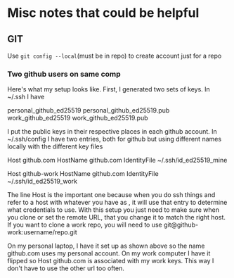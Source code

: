 # Misc notes that could be helpful

## GIT
Use `git config --local`(must be in repo) to create account just for a repo

### Two github users on same comp

Here's what my setup looks like. First, I generated two sets of keys. In ~/.ssh I have

personal_github_ed25519
personal_github_ed25519.pub
work_github_ed25519
work_github_ed25519.pub

I put the public keys in their respective places in each github account. In
~/.ssh/config I have two entries, both for github but using different names
locally with the different key files

Host github.com
  HostName github.com
  IdentityFile ~/.ssh/id_ed25519_mine

Host github-work
  HostName github.com
  IdentityFile ~/.ssh/id_ed25519_work

The line Host <host> is the important one because when you do ssh things and
refer to a host with whatever you have as <host>, it will use that entry to
determine what credentials to use. With this setup you just need to make sure
when you clone or set the remote URL, that you change it to match the right
host. If you want to clone a work repo, you will need to use
git@github-work:username/repo.git

On my personal laptop, I have it set up as shown above so the name github.com
uses my personal account. On my work computer I have it flipped so Host
github.com is associated with my work keys. This way I don't have to use the
other url too often.
